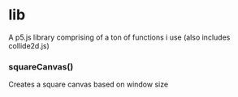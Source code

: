 # lib
A p5.js library comprising of a ton of functions i use (also includes collide2d.js)
### squareCanvas()
Creates a square canvas based on window size
